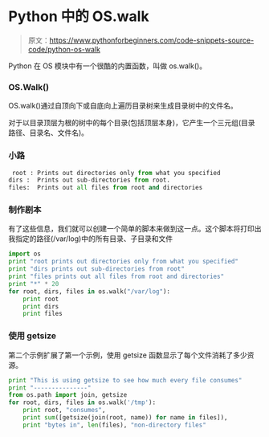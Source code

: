 # Python 中的 OS.walk

> 原文：<https://www.pythonforbeginners.com/code-snippets-source-code/python-os-walk>

Python 在 OS 模块中有一个很酷的内置函数，叫做 os.walk()。

### OS.Walk()

OS.walk()通过自顶向下或自底向上遍历目录树来生成目录树中的文件名。

对于以目录顶层为根的树中的每个目录(包括顶层本身)，它产生一个三元组(目录路径、目录名、文件名)。

### 小路

```py
 root :	Prints out directories only from what you specified
dirs :	Prints out sub-directories from root. 
files:  Prints out all files from root and directories 
```

### 制作剧本

有了这些信息，我们就可以创建一个简单的脚本来做到这一点。这个脚本将打印出我指定的路径(/var/log)中的所有目录、子目录和文件

```py
import os
print "root prints out directories only from what you specified"
print "dirs prints out sub-directories from root"
print "files prints out all files from root and directories"
print "*" * 20
for root, dirs, files in os.walk("/var/log"):
    print root
    print dirs
    print files 
```

### 使用 getsize

第二个示例扩展了第一个示例，使用 getsize 函数显示了每个文件消耗了多少资源。

```py
print "This is using getsize to see how much every file consumes"
print "---------------"
from os.path import join, getsize
for root, dirs, files in os.walk('/tmp'):
    print root, "consumes",
    print sum([getsize(join(root, name)) for name in files]),
    print "bytes in", len(files), "non-directory files" 
```